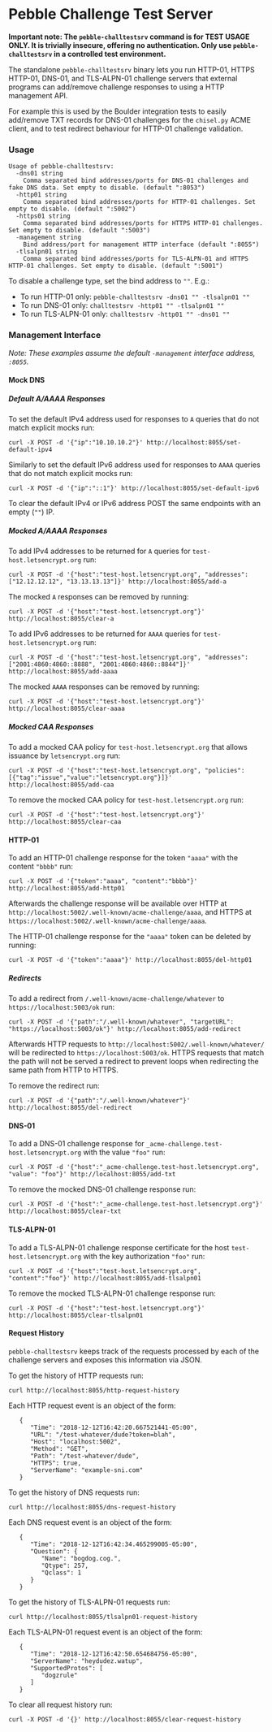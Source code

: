 # Pebble Challenge Test Server

**Important note: The `pebble-challtestsrv` command is for TEST USAGE ONLY. It
is trivially insecure, offering no authentication. Only use
`pebble-challtestsrv` in a controlled test environment.**

The standalone `pebble-challtestsrv` binary lets you run HTTP-01, HTTPS HTTP-01,
DNS-01, and TLS-ALPN-01 challenge servers that external programs can add/remove
challenge responses to using a HTTP management API.

For example this is used by the Boulder integration tests to easily add/remove
TXT records for DNS-01 challenges for the `chisel.py` ACME client, and to test
redirect behaviour for HTTP-01 challenge validation.

### Usage

```
Usage of pebble-challtestsrv:
  -dns01 string
    Comma separated bind addresses/ports for DNS-01 challenges and fake DNS data. Set empty to disable. (default ":8053")
  -http01 string
    Comma separated bind addresses/ports for HTTP-01 challenges. Set empty to disable. (default ":5002")
  -https01 string
    Comma separated bind addresses/ports for HTTPS HTTP-01 challenges. Set empty to disable. (default ":5003")
  -management string
    Bind address/port for management HTTP interface (default ":8055")
  -tlsalpn01 string
    Comma separated bind addresses/ports for TLS-ALPN-01 and HTTPS HTTP-01 challenges. Set empty to disable. (default ":5001")
```

To disable a challenge type, set the bind address to `""`. E.g.:

* To run HTTP-01 only: `pebble-challtestsrv -dns01 "" -tlsalpn01 ""`
* To run DNS-01 only: `challtestsrv -http01 "" -tlsalpn01 ""`
* To run TLS-ALPN-01 only: `challtestsrv -http01 "" -dns01 ""`

### Management Interface

_Note: These examples assume the default `-management` interface address, `:8055`._

#### Mock DNS

##### Default A/AAAA Responses

To set the default IPv4 address used for responses to `A` queries that do not
match explicit mocks run:

    curl -X POST -d '{"ip":"10.10.10.2"}' http://localhost:8055/set-default-ipv4

Similarly to set the default IPv6 address used for responses to `AAAA` queries
that do not match explicit mocks run:

    curl -X POST -d '{"ip":"::1"}' http://localhost:8055/set-default-ipv6

To clear the default IPv4 or IPv6 address POST the same endpoints with an empty
(`""`) IP.

##### Mocked A/AAAA Responses

To add IPv4 addresses to be returned for `A` queries for
`test-host.letsencrypt.org` run:

    curl -X POST -d '{"host":"test-host.letsencrypt.org", "addresses":["12.12.12.12", "13.13.13.13"]}' http://localhost:8055/add-a

The mocked `A` responses can be removed by running:

    curl -X POST -d '{"host":"test-host.letsencrypt.org"}' http://localhost:8055/clear-a

To add IPv6 addresses to be returned for `AAAA` queries for
`test-host.letsencrypt.org` run:

    curl -X POST -d '{"host":"test-host.letsencrypt.org", "addresses":["2001:4860:4860::8888", "2001:4860:4860::8844"]}' http://localhost:8055/add-aaaa

The mocked `AAAA` responses can be removed by running:

    curl -X POST -d '{"host":"test-host.letsencrypt.org"}' http://localhost:8055/clear-aaaa

##### Mocked CAA Responses

To add a mocked CAA policy for `test-host.letsencrypt.org` that allows issuance
by `letsencrypt.org` run:

    curl -X POST -d '{"host":"test-host.letsencrypt.org", "policies":[{"tag":"issue","value":"letsencrypt.org"}]}' http://localhost:8055/add-caa

To remove the mocked CAA policy for `test-host.letsencrypt.org` run:

    curl -X POST -d '{"host":"test-host.letsencrypt.org"}' http://localhost:8055/clear-caa

#### HTTP-01

To add an HTTP-01 challenge response for the token `"aaaa"` with the content `"bbbb"` run:

    curl -X POST -d '{"token":"aaaa", "content":"bbbb"}' http://localhost:8055/add-http01

Afterwards the challenge response will be available over HTTP at
`http://localhost:5002/.well-known/acme-challenge/aaaa`, and HTTPS at
`https://localhost:5002/.well-known/acme-challenge/aaaa`.

The HTTP-01 challenge response for the `"aaaa"` token can be deleted by running:

    curl -X POST -d '{"token":"aaaa"}' http://localhost:8055/del-http01

##### Redirects

To add a redirect from `/.well-known/acme-challenge/whatever` to
`https://localhost:5003/ok` run:

    curl -X POST -d '{"path":"/.well-known/whatever", "targetURL": "https://localhost:5003/ok"}' http://localhost:8055/add-redirect

Afterwards HTTP requests to `http://localhost:5002/.well-known/whatever/` will
be redirected to `https://localhost:5003/ok`. HTTPS requests that match the
path will not be served a redirect to prevent loops when redirecting the same
path from HTTP to HTTPS.

To remove the redirect run:

    curl -X POST -d '{"path":"/.well-known/whatever"}' http://localhost:8055/del-redirect

#### DNS-01

To add a DNS-01 challenge response for `_acme-challenge.test-host.letsencrypt.org` with
the value `"foo"` run:

    curl -X POST -d '{"host":"_acme-challenge.test-host.letsencrypt.org", "value": "foo"}' http://localhost:8055/add-txt

To remove the mocked DNS-01 challenge response run:

    curl -X POST -d '{"host":"_acme-challenge.test-host.letsencrypt.org"}' http://localhost:8055/clear-txt

#### TLS-ALPN-01

To add a TLS-ALPN-01 challenge response certificate for the host
`test-host.letsencrypt.org` with the key authorization `"foo"` run:

    curl -X POST -d '{"host":"test-host.letsencrypt.org", "content":"foo"}' http://localhost:8055/add-tlsalpn01

To remove the mocked TLS-ALPN-01 challenge response run:

    curl -X POST -d '{"host":"test-host.letsencrypt.org"}' http://localhost:8055/clear-tlsalpn01

#### Request History

`pebble-challtestsrv` keeps track of the requests processed by each of the
challenge servers and exposes this information via JSON.

To get the history of HTTP requests run:

    curl http://localhost:8055/http-request-history

Each HTTP request event is an object of the form:
```
   {
      "Time": "2018-12-12T16:42:20.667521441-05:00",
      "URL": "/test-whatever/dude?token=blah",
      "Host": "localhost:5002",
      "Method": "GET",
      "Path": "/test-whatever/dude",
      "HTTPS": true,
      "ServerName": "example-sni.com"
   }
```

To get the history of DNS requests run:

    curl http://localhost:8055/dns-request-history

Each DNS request event is an object of the form:
```
   {
      "Time": "2018-12-12T16:42:34.465299005-05:00",
      "Question": {
         "Name": "bogdog.cog.",
         "Qtype": 257,
         "Qclass": 1
      }
   }
```

To get the history of TLS-ALPN-01 requests run:

    curl http://localhost:8055/tlsalpn01-request-history

Each TLS-ALPN-01 request event is an object of the form:
```
   {
      "Time": "2018-12-12T16:42:50.654684756-05:00",
      "ServerName": "heydudez.watup",
      "SupportedProtos": [
         "dogzrule"
      ]
   }
```

To clear all request history run:

    curl -X POST -d '{}' http://localhost:8055/clear-request-history
